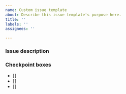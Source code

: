 ```yaml
---
name: Custom issue template
about: Describe this issue template's purpose here.
title: ''
labels: ''
assignees: ''

---
```


### Issue description ###

### Checkpoint boxes ###
- []
- []
- []

